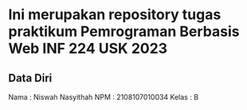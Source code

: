 # Ini merupakan repository tugas praktikum Pemrograman Berbasis Web INF 224 USK 2023
 
## Data Diri
 
Nama  : Niswah Nasyithah
NPM   : 2108107010034
Kelas : B

